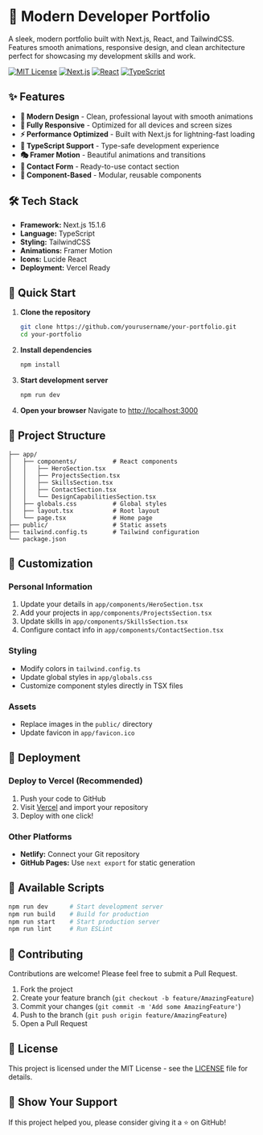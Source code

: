 # 🚀 Modern Developer Portfolio

A sleek, modern portfolio built with Next.js, React, and TailwindCSS. Features smooth animations, responsive design, and clean architecture perfect for showcasing my development skills and work.

[![MIT License](https://img.shields.io/badge/License-MIT-green.svg)](https://choosealicense.com/licenses/mit/)
[![Next.js](https://img.shields.io/badge/Next.js-15.1.6-black)](https://nextjs.org/)
[![React](https://img.shields.io/badge/React-19.0.0-blue)](https://reactjs.org/)
[![TypeScript](https://img.shields.io/badge/TypeScript-5.0-blue)](https://www.typescriptlang.org/)

## ✨ Features

- **🎨 Modern Design** - Clean, professional layout with smooth animations
- **📱 Fully Responsive** - Optimized for all devices and screen sizes
- **⚡ Performance Optimized** - Built with Next.js for lightning-fast loading
- **🎯 TypeScript Support** - Type-safe development experience
- **🎭 Framer Motion** - Beautiful animations and transitions
- **📧 Contact Form** - Ready-to-use contact section
- **🎪 Component-Based** - Modular, reusable components

## 🛠️ Tech Stack

- **Framework:** Next.js 15.1.6
- **Language:** TypeScript
- **Styling:** TailwindCSS
- **Animations:** Framer Motion
- **Icons:** Lucide React
- **Deployment:** Vercel Ready

## 🚀 Quick Start

1. **Clone the repository**
   ```bash
   git clone https://github.com/yourusername/your-portfolio.git
   cd your-portfolio
   ```

2. **Install dependencies**
   ```bash
   npm install
   ```

3. **Start development server**
   ```bash
   npm run dev
   ```

4. **Open your browser**
   Navigate to [http://localhost:3000](http://localhost:3000)

## 📁 Project Structure

```
├── app/
│   ├── components/          # React components
│   │   ├── HeroSection.tsx
│   │   ├── ProjectsSection.tsx
│   │   ├── SkillsSection.tsx
│   │   ├── ContactSection.tsx
│   │   └── DesignCapabilitiesSection.tsx
│   ├── globals.css          # Global styles
│   ├── layout.tsx           # Root layout
│   └── page.tsx             # Home page
├── public/                  # Static assets
├── tailwind.config.ts       # Tailwind configuration
└── package.json
```

## 🎨 Customization

### Personal Information
1. Update your details in `app/components/HeroSection.tsx`
2. Add your projects in `app/components/ProjectsSection.tsx`
3. Update skills in `app/components/SkillsSection.tsx`
4. Configure contact info in `app/components/ContactSection.tsx`

### Styling
- Modify colors in `tailwind.config.ts`
- Update global styles in `app/globals.css`
- Customize component styles directly in TSX files

### Assets
- Replace images in the `public/` directory
- Update favicon in `app/favicon.ico`

## 🚀 Deployment

### Deploy to Vercel (Recommended)
1. Push your code to GitHub
2. Visit [Vercel](https://vercel.com) and import your repository
3. Deploy with one click!

### Other Platforms
- **Netlify:** Connect your Git repository
- **GitHub Pages:** Use `next export` for static generation

## 📝 Available Scripts

```bash
npm run dev      # Start development server
npm run build    # Build for production
npm run start    # Start production server
npm run lint     # Run ESLint
```

## 🤝 Contributing

Contributions are welcome! Please feel free to submit a Pull Request.

1. Fork the project
2. Create your feature branch (`git checkout -b feature/AmazingFeature`)
3. Commit your changes (`git commit -m 'Add some AmazingFeature'`)
4. Push to the branch (`git push origin feature/AmazingFeature`)
5. Open a Pull Request

## 📄 License

This project is licensed under the MIT License - see the [LICENSE](LICENSE) file for details.

## 🌟 Show Your Support

If this project helped you, please consider giving it a ⭐ on GitHub!

